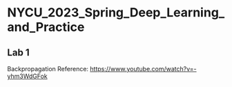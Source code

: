 # NYCU_2023_Spring_Deep_Learning_and_Practice
## Lab 1
Backpropagation
Reference: https://www.youtube.com/watch?v=-yhm3WdGFok
